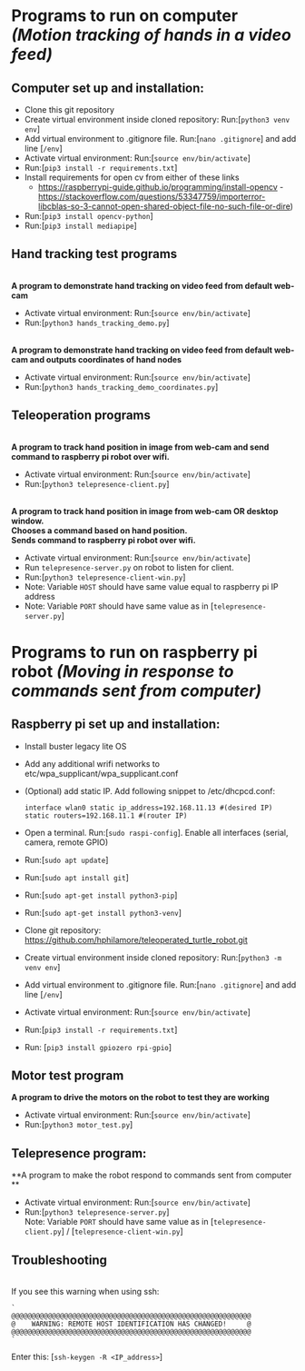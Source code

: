
# Programs to run on computer *(Motion tracking of hands in a video feed)*
## Computer set up and installation:
- Clone this git repository
- Create virtual environment inside cloned repository: Run:[`python3 venv env`]
- Add virtual environment to .gitignore file. Run:[`nano .gitignore`] and add line [`/env`]
- Activate virtual environment: Run:[`source env/bin/activate`]
- Run:[`pip3 install -r requirements.txt`]
- Install requirements for open cv from either of these links
    - https://raspberrypi-guide.github.io/programming/install-opencv
    -https://stackoverflow.com/questions/53347759/importerror-libcblas-so-3-cannot-open-shared-object-file-no-such-file-or-dire)
- Run:[`pip3 install opencv-python`]
- Run:[`pip3 install mediapipe`]

## Hand tracking test programs
<br>**A program to demonstrate hand tracking on video feed from default web-cam**
- Activate virtual environment: Run:[`source env/bin/activate`]
- Run:[`python3 hands_tracking_demo.py`]
 
<br>**A program to demonstrate hand tracking on video feed from default web-cam and outputs coordinates of hand nodes**
- Activate virtual environment: Run:[`source env/bin/activate`]
- Run:[`python3 hands_tracking_demo_coordinates.py`]

## Teleoperation programs
<br>**A program to track hand position in image from web-cam and send command to raspberry pi robot over wifi.**
- Activate virtual environment: Run:[`source env/bin/activate`]
- Run:[`python3 telepresence-client.py`]

<br>**A program to track hand position in image from web-cam OR desktop window. <br> Chooses a command based on hand position.<br> Sends command to raspberry pi robot over wifi.**
- Activate virtual environment: Run:[`source env/bin/activate`]
- Run `telepresence-server.py` on robot to listen for client. 
- Run:[`python3 telepresence-client-win.py`]
- Note: Variable `HOST` should have same value equal to raspberry pi IP address
- Note: Variable `PORT` should have same value as in [`telepresence-server.py`] 

# Programs to run on raspberry pi robot *(Moving in response to commands sent from computer)*

## Raspberry pi set up and installation:
- Install buster legacy lite OS 
- Add any additional wrifi networks to etc/wpa_supplicant/wpa_supplicant.conf

- (Optional) add static IP. Add following snippet to /etc/dhcpcd.conf:

	`
	interface wlan0
	static ip_address=192.168.11.13 #(desired IP)
	static routers=192.168.11.1 #(router IP)
	`

- Open a terminal. Run:[`sudo raspi-config`]. Enable all interfaces (serial, camera, remote GPIO)
- Run:[`sudo apt update`]
- Run:[`sudo apt install git`]
- Run:[`sudo apt-get install python3-pip`]
- Run:[`sudo apt-get install python3-venv`]
- Clone git repository: https://github.com/hphilamore/teleoperated_turtle_robot.git
- Create virtual environment inside cloned repository: Run:[`python3 -m venv env`]
- Add virtual environment to .gitignore file. Run:[`nano .gitignore`] and add line [`/env`]
- Activate virtual environment: Run:[`source env/bin/activate`]
- Run:[`pip3 install -r requirements.txt`]
- Run: [`pip3 install gpiozero rpi-gpio`]


## Motor test program
**A program to drive the motors on the robot to test they are working**
- Activate virtual environment: Run:[`source env/bin/activate`]
- Run:[`python3 motor_test.py`] 

## Telepresence program:
**A program to make the robot respond to commands sent from computer **
- Activate virtual environment: Run:[`source env/bin/activate`]
- Run:[`python3 telepresence-server.py`] 
<br>Note: Variable `PORT` should have same value as in [`telepresence-client.py`] / [`telepresence-client-win.py`] 


## Troubleshooting
<br>If you see this warning when using ssh:

	`
	@@@@@@@@@@@@@@@@@@@@@@@@@@@@@@@@@@@@@@@@@@@@@@@@@@@@@@@@@@@
	@    WARNING: REMOTE HOST IDENTIFICATION HAS CHANGED!     @
	@@@@@@@@@@@@@@@@@@@@@@@@@@@@@@@@@@@@@@@@@@@@@@@@@@@@@@@@@@@
	`

Enter this:
[`ssh-keygen -R <IP_address>`]
